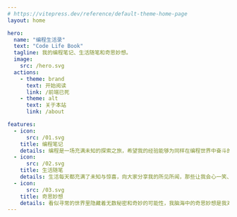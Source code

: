 ```yaml
---
# https://vitepress.dev/reference/default-theme-home-page
layout: home

hero:
  name: "编程生活录"
  text: "Code Life Book"
  tagline: 我的编程笔记、生活随笔和奇思妙想。
  image:
    src: /hero.svg
  actions:
    - theme: brand
      text: 开始阅读
      link: /前端已死
    - theme: alt
      text: 关于本站
      link: /about

features:
  - icon:
      src: /01.svg
    title: 编程笔记
    details: 编程是一场充满未知的探索之旅，希望我的经验能够为同样在编程世界中奋斗的朋友们提供一丝启发。
  - icon:
      src: /02.svg
    title: 生活随笔
    details: 生活每天都充满了未知与惊喜，向大家分享我的所见所闻，那些让我会心一笑、感慨万千的有趣瞬间。
  - icon:
      src: /03.svg
    title: 奇思妙想
    details: 看似寻常的世界里隐藏着无数秘密和奇妙的可能性，我脑海中的奇思妙想是我对世界的一种独特解读。
---
```

